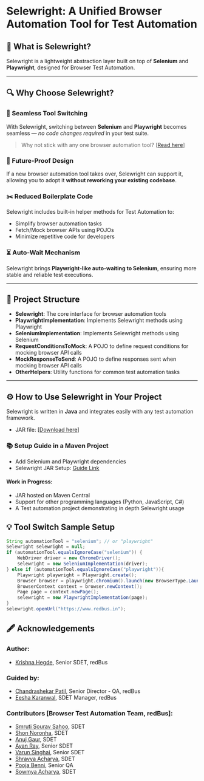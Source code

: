 # Selewright: A Unified Browser Automation Tool for Test Automation

## 🚀 What is Selewright?

Selewright is a lightweight abstraction layer built on top of **Selenium** and **Playwright**, designed for Browser Test Automation.

---

## 🔍 Why Choose Selewright?

### 🔁 Seamless Tool Switching

With Selewright, switching between **Selenium** and **Playwright** becomes seamless — *no code changes required* in your test suite.

> Why not stick with any one browser automation tool? [[Read here](https://medium.com/@krishna.d.hegde/selenium-or-playwright-why-we-built-selewright-3eb04a205460)]

### 🧠 Future-Proof Design

If a new browser automation tool takes over, Selewright can support it, allowing you to adopt it **without reworking your existing codebase**.

### ✂️ Reduced Boilerplate Code

Selewright includes built-in helper methods for Test Automation to:

- Simplify browser automation tasks
- Fetch/Mock browser APIs using POJOs
- Minimize repetitive code for developers

### ⏳ Auto-Wait Mechanism

Selewright brings **Playwright-like auto-waiting to Selenium**, ensuring more stable and reliable test executions.

---

## 🧱 Project Structure

- **Selewright**: The core interface for browser automation tools
- **PlaywrightImplementation**: Implements Selewright methods using Playwright
- **SeleniumImplementation**: Implements Selewright methods using Selenium
- **RequestConditionsToMock**: A POJO to define request conditions for mocking browser API calls
- **MockResponseToSend**: A POJO to define responses sent when mocking browser API calls
- **OtherHelpers**: Utility functions for common test automation tasks

---

## ⚙️ How to Use Selewright in Your Project

Selewright is written in **Java** and integrates easily with any test automation framework.
- JAR file: [[Download here](https://github.com/Krishna-D-Hegde/selewright/blob/main/selewright-1.0-SNAPSHOT.jar)]

### 📚 Setup Guide in a Maven Project
- Add Selenium and Playwright dependencies
- Selewright JAR Setup: [Guide Link](https://chatgpt.com/share/68d3ee72-6f90-8001-a11d-210d361dcece)

#### Work in Progress:
- JAR hosted on Maven Central
- Support for other programming languages (Python, JavaScript, C#)
- A Test automation project demonstrating in depth Selewright usage

## 💡 Tool Switch Sample Setup

```java
String automationTool = "selenium"; // or "playwright"
Selewright selewright = null;
if (automationTool.equalsIgnoreCase("selenium")) {
    WebDriver driver = new ChromeDriver();
    selewright = new SeleniumImplementation(driver);
} else if (automationTool.equalsIgnoreCase("playwright")){
    Playwright playwright = Playwright.create();
    Browser browser = playwright.chromium().launch(new BrowserType.LaunchOptions().setHeadless(false));
    BrowserContext context = browser.newContext();
    Page page = context.newPage();
    selewright = new PlaywrightImplementation(page);
}
selewright.openUrl("https://www.redbus.in");
```

## 🖋️ Acknowledgements

### Author: 
- [Krishna Hegde](https://www.linkedin.com/in/krishna-d-hegde/), Senior SDET, redBus

### Guided by:
- [Chandrashekar Patil](https://www.linkedin.com/in/patilchandrashekhar/), Senior Director - QA, redBus
- [Eesha Karanwal](https://www.linkedin.com/in/eesha-karanwal-1263461ab/), SDET Manager, redBus

### Contributors [Browser Test Automation Team, redBus]:
- [Smruti Sourav Sahoo](https://www.linkedin.com/in/smruti-sourav-2000/), SDET
- [Shon Noronha](https://www.linkedin.com/in/shon-noronha-07278820b/), SDET
- [Anuj Gaur](https://www.linkedin.com/in/anujgaur06/), SDET
- [Ayan Ray](https://www.linkedin.com/in/ayan-ray-69ba77141/), Senior SDET
- [Varun Singhai](https://www.linkedin.com/in/varun-singhai-64791814a/), Senior SDET
- [Shravya Acharya](https://www.linkedin.com/in/shravya-a-acharya-98b228183/), SDET
- [Pooja Benni](https://www.linkedin.com/in/pooja-benni-b1886571/), Senior QA
- [Sowmya Acharya](https://in.linkedin.com/in/sowmya-acharya-105a4025b), SDET
